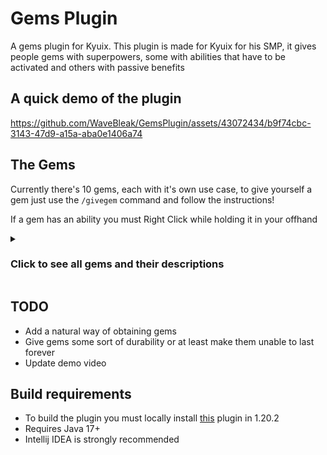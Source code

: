 # Gems Plugin
A gems plugin for Kyuix. This plugin is made for Kyuix for his SMP, it gives people gems with superpowers, some with abilities that have to be activated and others with passive benefits

## A quick demo of the plugin
https://github.com/WaveBleak/GemsPlugin/assets/43072434/b9f74cbc-3143-47d9-a15a-aba0e1406a74

## The Gems
Currently there's 10 gems, each with it's own use case, to give yourself a gem just use the `/givegem` command and follow the instructions!

If a gem has an ability you must Right Click while holding it in your offhand
<details>
<summary><h3>
Click to see all gems and their descriptions</h3></summary>




### Puff Gem
The Puff Gem lets you get boosted into the sky to disengage combat or just for quick movement

### Shadow Gem
When you hold the Shadow Gem in your offhand and hit something, the victim gets the darkness effect

### Strength Gem
If you use the Strength Gem's ability while the cool down is over, you get a huge damage boost

### Void Gem
If you use the Void Gem's ability while facing a wall, you will go through the wall, this requires that it's a thin wall though

### Wealth Gem
If you hold the Wealth Gem in your offhand while mining, it will increase your fortune

### Warden Gem
Use the Warden Gem's ability and you will shoot out a beam that explodes on impact with monsters, players and blocks

### Ice Gem
When you hit someone while having the Ice Gem, it will freeze them but also give you slowness

### Force Gem
When you use the Force Gem's ability it throws everyone around you into the air except you

### Dragon Gem
Use it's ability to fire a laser that creates the dragons breath effect on impact

### Magic Gem
Use it's ability to teleport 5 blocks away
</details>

## TODO
- Add a natural way of obtaining gems
- Give gems some sort of durability or at least make them unable to last forever
- Update demo video

## Build requirements 
- To build the plugin you must locally install [this](https://github.com/hmzel/ParticleSFX/tree/master) plugin in 1.20.2
- Requires Java 17+
- Intellij IDEA is strongly recommended
